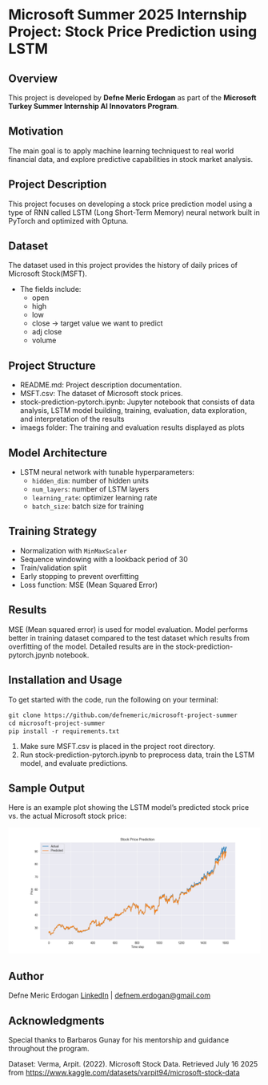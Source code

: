 # Microsoft Summer 2025 Internship Project: Stock Price Prediction using LSTM

## Overview
This project is developed by **Defne Meric Erdogan** as part of the **Microsoft Turkey Summer Internship AI Innovators Program**.

## Motivation
The main goal is to apply machine learning techniquest to real world financial data, and explore predictive capabilities in stock market analysis.

## Project Description
This project focuses on developing a stock price prediction model using a type of RNN called LSTM (Long Short-Term Memory) neural network built in PyTorch and optimized with Optuna.

## Dataset
The dataset used in this project provides the history of daily prices of Microsoft Stock(MSFT). 
- The fields include:
    - open
    - high
    - low
    - close -> target value we want to predict
    - adj close
    - volume


## Project Structure
- README.md: Project description documentation.
- MSFT.csv: The dataset of Microsoft stock prices.
- stock-prediction-pytorch.ipynb: Jupyter notebook that consists of data analysis, LSTM model building, training, evaluation, data exploration, and interpretation of the results
- imaegs folder: The training and evaluation results displayed as plots

## Model Architecture

- LSTM neural network with tunable hyperparameters:
  - `hidden_dim`: number of hidden units
  - `num_layers`: number of LSTM layers
  - `learning_rate`: optimizer learning rate
  - `batch_size`: batch size for training

## Training Strategy
- Normalization with `MinMaxScaler`
- Sequence windowing with a lookback period of 30
- Train/validation split
- Early stopping to prevent overfitting
- Loss function: MSE (Mean Squared Error)

## Results
MSE (Mean squared error) is used for model evaluation. Model performs better in training dataset compared to the test dataset which results from overfitting of the model. Detailed results are in the stock-prediction-pytorch.jpynb notebook.

## Installation and Usage
To get started with the code, run the following on your terminal:
~~~
git clone https://github.com/defnemeric/microsoft-project-summer
cd microsoft-project-summer
pip install -r requirements.txt
~~~
1) Make sure MSFT.csv is placed in the project root directory.
2) Run stock-prediction-pytorch.ipynb to preprocess data, train the LSTM model, and evaluate predictions.

## Sample Output
Here is an example plot showing the LSTM model’s predicted stock price vs. the actual Microsoft stock price:

![LSTM Prediction](images/lstm_prediction.png)

## Author
Defne Meric Erdogan [LinkedIn](https://www.linkedin.com/in/defne-meric-erdogan/) | defnem.erdogan@gmail.com

## Acknowledgments
Special thanks to Barbaros Gunay for his mentorship and guidance throughout the program.

Dataset: Verma, Arpit. (2022). Microsoft Stock Data. Retrieved July 16 2025 from https://www.kaggle.com/datasets/varpit94/microsoft-stock-data
